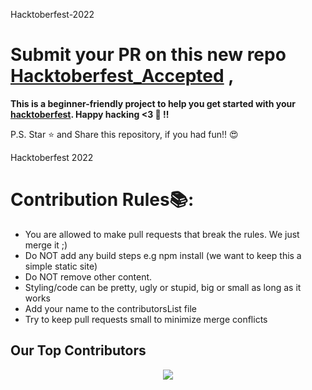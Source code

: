 Hacktoberfest-2022

# Submit your PR on this new repo [Hacktoberfest_Accepted](https://github.com/Tanay-Gupta/hacktoberfest2022) , 




**This is a beginner-friendly project to help you get started with your
[hacktoberfest](https://hacktoberfest.digitalocean.com/). 
Happy hacking <3 💙 !!**

P.S. Star ⭐ and Share this repository, if you had fun!! 😍

Hacktoberfest 2022


# Contribution Rules📚:

- You are allowed to make pull requests that break the rules. We just merge it ;)
- Do NOT add any build steps e.g npm install (we want to keep this a simple static site)
- Do NOT remove other content.
- Styling/code can be pretty, ugly or stupid, big or small as long as it works
- Add your name to the contributorsList file
- Try to keep pull requests small to minimize merge conflicts



## Our Top Contributors 
<p align="center"><a href="https://github.com/Tanay-Gupta/hacktoberfest2022/graphs/contributors">
  <img src="https://contributors-img.web.app/image?repo=Tanay-Gupta/hacktoberfest2022" />
</a></p>
